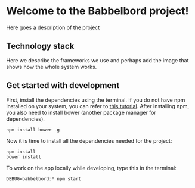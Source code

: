  # Welcome to the Babbelbord project!
Here goes a description of the project

## Technology stack
Here we describe the frameworks we use and perhaps add the image that shows how the whole system works.

## Get started with development
First, install the dependencies using the terminal. If you do not have npm installed on your system, you can refer to [this tutorial](http://blog.npmjs.org/post/85484771375/how-to-install-npm). After installing npm, you also need to install bower (another package manager for dependencies).

```
npm install bower -g
```

Now it is time to install all the dependencies needed for the project:
```
npm install 
bower install
```

To work on the app locally while developing, type this in the terminal:

```
DEBUG=babbelbord:* npm start
```



